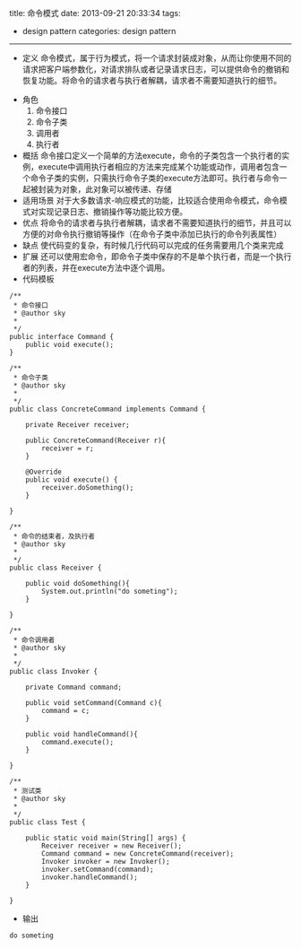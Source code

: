 title: 命令模式
date: 2013-09-21 20:33:34
tags: 
  - design pattern
categories: design pattern
---
* 定义
命令模式，属于行为模式，将一个请求封装成对象，从而让你使用不同的请求把客户端参数化，对请求排队或者记录请求日志，可以提供命令的撤销和恢复功能。将命令的请求者与执行者解耦，请求者不需要知道执行的细节。
<!--more-->
* 角色
	1. 命令接口
	2. 命令子类
	3. 调用者
	4. 执行者
* 概括
命令接口定义一个简单的方法execute，命令的子类包含一个执行者的实例，execute中调用执行者相应的方法来完成某个功能或动作，调用者包含一个命令子类的实例，只需执行命令子类的execute方法即可。执行者与命令一起被封装为对象，此对象可以被传递、存储
* 适用场景
对于大多数请求-响应模式的功能，比较适合使用命令模式，命令模式对实现记录日志、撤销操作等功能比较方便。
* 优点
将命令的请求者与执行者解耦，请求者不需要知道执行的细节，并且可以方便的对命令执行撤销等操作（在命令子类中添加已执行的命令列表属性）
* 缺点
使代码变的复杂，有时候几行代码可以完成的任务需要用几个类来完成
* 扩展
还可以使用宏命令，即命令子类中保存的不是单个执行者，而是一个执行者的列表，并在execute方法中逐个调用。
* 代码模板
```
/**
 * 命令接口
 * @author sky
 *
 */
public interface Command {
	public void execute();
}

/**
 * 命令子类
 * @author sky
 *
 */
public class ConcreteCommand implements Command {
	
	private Receiver receiver;
	
	public ConcreteCommand(Receiver r){
		receiver = r;
	}

	@Override
	public void execute() {
		receiver.doSomething();
	}

}

/**
 * 命令的结束者，及执行者
 * @author sky
 *
 */
public class Receiver {
	
	public void doSomething(){
		System.out.println("do someting");
	}

}

/**
 * 命令调用者
 * @author sky
 *
 */
public class Invoker {
	
	private Command command;
	
	public void setCommand(Command c){
		command = c;
	}
	
	public void handleCommand(){
		command.execute();
	}

}

/**
 * 测试类
 * @author sky
 *
 */
public class Test {

	public static void main(String[] args) {
		Receiver receiver = new Receiver();
		Command command = new ConcreteCommand(receiver);
		Invoker invoker = new Invoker();
		invoker.setCommand(command);
		invoker.handleCommand();
	}

}
```

* 输出
```
do someting
```


